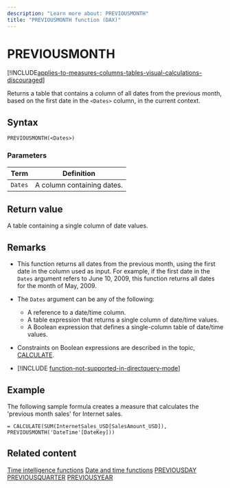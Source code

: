 ```yaml
---
description: "Learn more about: PREVIOUSMONTH"
title: "PREVIOUSMONTH function (DAX)"
---
```

# PREVIOUSMONTH

[!INCLUDE[applies-to-measures-columns-tables-visual-calculations-discouraged](includes/applies-to-measures-columns-tables-visual-calculations-discouraged.md)]

Returns a table that contains a column of all dates from the previous month, based on the first date in the `<Dates>` column, in the current context.

## Syntax

```dax
PREVIOUSMONTH(<Dates>)
```

### Parameters

|Term|Definition|
|--------|--------------|
|`Dates`|A column containing dates.|

## Return value

A table containing a single column of date values.

## Remarks

- This function returns all dates from the previous month, using the first date in the column used as input. For example, if the first date in the `Dates` argument refers to June 10, 2009, this function returns all dates for the month of May, 2009.

- The `Dates` argument can be any of the following:
  - A reference to a date/time column.
  - A table expression that returns a single column of date/time values.
  - A Boolean expression that defines a single-column table of date/time values.

- Constraints on Boolean expressions are described in the topic, [CALCULATE](calculate-function-dax.md).

- [!INCLUDE [function-not-supported-in-directquery-mode](includes/function-not-supported-in-directquery-mode.md)]

## Example

The following sample formula creates a measure that calculates the 'previous month sales' for Internet sales.

```dax
= CALCULATE(SUM(InternetSales_USD[SalesAmount_USD]), PREVIOUSMONTH('DateTime'[DateKey]))
```

## Related content

[Time intelligence functions](time-intelligence-functions-dax.md)
[Date and time functions](date-and-time-functions-dax.md)
[PREVIOUSDAY](previousday-function-dax.md)
[PREVIOUSQUARTER](previousquarter-function-dax.md)
[PREVIOUSYEAR](previousyear-function-dax.md)
